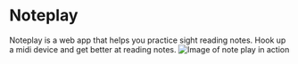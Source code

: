 # Noteplay

Noteplay is a web app that helps you practice sight reading notes. Hook up a midi device and get better at reading notes.
![Image of note play in action](https://i.ibb.co/NZLSYdS/noteplay-demo.gif)
